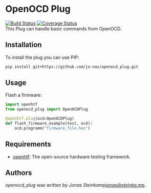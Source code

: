 # OpenOCD Plug
[![Build Status](https://travis-ci.org/jo-nas/openocd_plug.svg?branch=master)](https://travis-ci.org/jo-nas/openocd_plug) [![Coverage Status](https://coveralls.io/repos/github/jo-nas/openocd_plug/badge.svg?branch=master)](https://coveralls.io/github/jo-nas/openocd_plug?branch=master)  
This Plug can handle basic commands from OpenOCD.

## Installation
To install the plug you can use PIP:
```bash
pip install git+https://github.com/jo-nas/openocd_plug.git
```

## Usage

Flash a firmware:
```python
import openhtf
from openocd_plug import OpenOCDPlug

@openhtf.plug(ocd=OpenOCDPlug)
def flash_firmware_example(test, ocd):
    ocd.programm("firmware_file.hex")
```

## Requirements
- [openhtf](https://github.com/google/openhtf): The open-source hardware testing framework.

## Authors
*openocd_plug* was written by *Jonas Steinkamp<jonas@steinka.mp>*.
